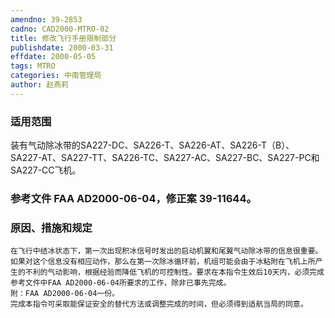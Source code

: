 ```yaml
---
amendno: 39-2853  
cadno: CAD2000-MTRO-02  
title: 修改飞行手册限制部分  
publishdate: 2000-03-31  
effdate: 2000-05-05  
tags: MTRO  
categories: 中南管理局  
author: 赵燕莉  
---
```

  
### 适用范围  
装有气动除冰带的SA227-DC、SA226-T、SA226-AT、SA226-T（B）、SA227-AT、SA227-TT、SA226-TC、SA227-AC、SA227-BC、SA227-PC和SA227-CC飞机。  
  
<!--more-->  
### 参考文件    FAA AD2000-06-04，修正案 39-11644。  
  
### 原因、措施和规定  
    在飞行中结冰状态下，第一次出现积冰信号时发出的启动机翼和尾翼气动除冰带的信息很重要。如果对这个信息没有相应动作，那么在第一次除冰循环前，机组可能会由于冰粘附在飞机上所产生的不利的气动影响，根据经验而降低飞机的可控制性。要求在本指令生效后10天内，必须完成参考文件中FAA AD2000-06-04所要求的工作，除非已事先完成。  
    附：FAA AD2000-06-04一份。  
    完成本指令可采取能保证安全的替代方法或调整完成的时间，但必须得到适航当局的同意。  
